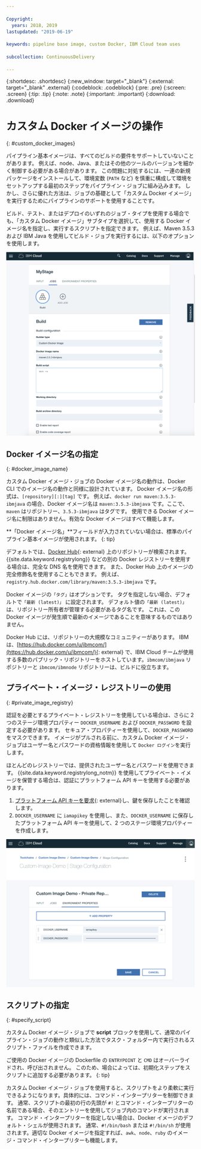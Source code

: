 ```yaml
---

Copyright:
  years: 2018, 2019
lastupdated: "2019-06-19"

keywords: pipeline base image, custom Docker, IBM Cloud team uses

subcollection: ContinuousDelivery

---
```


{:shortdesc: .shortdesc}
{:new_window: target="_blank"}
{:external: target="_blank" .external}
{:codeblock: .codeblock}
{:pre: .pre}
{:screen: .screen}
{:tip: .tip}
{:note: .note}
{:important: .important}
{:download: .download}


# カスタム Docker イメージの操作
{: #custom_docker_images}

パイプライン基本イメージは、すべてのビルドの要件をサポートしていないことがあります。 例えば、node、Java、またはその他のツールのバージョンを細かく制御する必要がある場合があります。 この問題に対処するには、一連の新規パッケージをインストールして、環境変数 (`PATH` など) を慎重に構成して環境をセットアップする最初のステップをパイプライン・ジョブに組み込みます。 しかし、さらに優れた方法は、ジョブの基礎として「カスタム Docker イメージ」を実行するためにパイプラインのサポートを使用することです。

ビルド、テスト、またはデプロイのいずれのジョブ・タイプを使用する場合でも、「カスタム Docker イメージ」サブタイプを選択して、使用する Docker イメージ名を指定し、実行するスクリプトを指定できます。 例えば、Maven 3.5.3 および IBM Java を使用してビルド・ジョブを実行するには、以下のオプションを使用します。

 ![カスタム・イメージを使用した Maven ビルド](images/custom-image-maven-build.png)


## Docker イメージ名の指定
{: #docker_image_name}

カスタム Docker イメージ・ジョブの Docker イメージ名の動作は、Docker CLI でのイメージ名の動作と同様に設計されています。 Docker イメージ名の形式は、`[repository][:][tag]` です。 例えば、`docker run maven:3.5.3-ibmjava` の場合、Docker イメージ名は `maven:3.5.3-ibmjava` です。ここで、`maven` はリポジトリー、`3.5.3-ibmjava` はタグです。 使用できる Docker イメージ名に制限はありません。有効な Docker イメージはすべて機能します。

**「Docker イメージ名」**フィールドが入力されていない場合は、標準のパイプライン基本イメージが使用されます。 
{: tip}

デフォルトでは、[Docker Hub](https://hub.docker.com/){: external} 上のリポジトリーが検索されます。{{site.data.keyword.registrylong}} などの別の Docker レジストリーを使用する場合は、完全な DNS 名を使用できます。 また、Docker Hub 上のイメージの完全修飾名を使用することもできます。 例えば、`registry.hub.docker.com/library/maven:3.5.3-ibmjava` です。

Docker イメージの`「タグ」`はオプションです。 タグを指定しない場合、デフォルトで`「最新 (latest)」` に設定されます。 デフォルト値の`「最新 (latest)」`は、リポジトリー所有者が管理する必要があるタグ名です。 これは、この Docker イメージが発生順で最新のイメージであることを意味するものではありません。

Docker Hub には、リポジトリーの大規模なコミュニティーがあります。 IBM は、[https://hub.docker.com/u/ibmcom/](https://hub.docker.com/u/ibmcom/){: external} で、IBM Cloud チームが使用する多数のパブリック・リポジトリーをホストしています。`ibmcom/ibmjava` リポジトリーと `ibmcom/ibmnode` リポジトリーは、ビルドに役立ちます。 

## プライベート・イメージ・レジストリーの使用
{: #private_image_registry}

認証を必要とするプライベート・レジストリーを使用している場合は、さらに 2 つのステージ環境プロパティー `DOCKER_USERNAME` および `DOCKER_PASSWORD` を設定する必要があります。 セキュア・プロパティーを使用して、`DOCKER_PASSWORD` をマスクできます。 イメージがプルされる前に、カスタム Docker イメージ・ジョブはユーザー名とパスワードの資格情報を使用して `Docker ログイン`を実行します。

ほとんどのレジストリーでは、提供されたユーザー名とパスワードを使用できます。 {{site.data.keyword.registrylong_notm}} を使用してプライベート・イメージを保管する場合は、認証にプラットフォーム API キーを使用する必要があります。 

1. [プラットフォーム API キーを要求](https://cloud.ibm.com/iam/#/apikeys){: external}し、鍵を保存したことを確認します。 
1. `DOCKER_USERNAME` に `iamapikey` を使用し、また、`DOCKER_USERNAME` に保存したプラットフォーム API キーを使用して、2 つのステージ環境プロパティーを作成します。

 ![{{site.data.keyword.registrylong_notm}} 資格情報](images/custom-image-private-repository.png)


## スクリプトの指定
{: #specify_script}

カスタム Docker イメージ・ジョブで **script** ブロックを使用して、通常のパイプライン・ジョブの動作と類似した方法でタスク・フォルダー内で実行されるスクリプト・ファイルを作成できます。 

ご使用の Docker イメージの Dockerfile の `ENTRYPOINT` と `CMD` はオーバーライドされ、呼び出されません。 このため、場合によっては、初期化ステップをスクリプトに追加する必要があります。
{: tip}

カスタム Docker イメージ・ジョブを使用すると、スクリプトをより柔軟に実行できるようになります。具体的には、コマンド・インタープリターを制御できます。 通常、スクリプトの最初の行の先頭が `#!` とコマンド・インタープリターの名前である場合、そのエントリーを使用してジョブ内のコマンドが実行されます。 コマンド・インタープリターを指定しない場合は、Docker イメージのデフォルト・シェルが使用されます。 通常、`#!/bin/bash` または `#!/bin/sh` が使用されます。適切な Docker イメージを指定すれば、`awk`、`node`、`ruby` のイメージ・コマンド・インタープリターも機能します。
